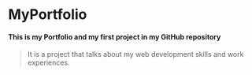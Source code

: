 # MyPortfolio

#### This is my Portfolio and my first project in my GitHub repository
> It is a project that talks about my web development skills and work experiences.